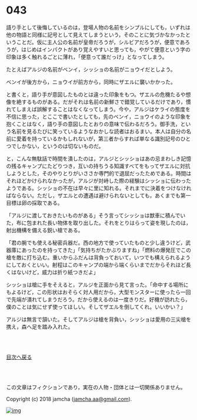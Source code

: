 # 043

語り手として後悔しているのは，登場人物の名前をシンプルにしても，いずれは他の物語と同様に記号として見えてしまうという，そのことに気づかなかったということだ。仮に主人公の名前が皇帝だろうが，シルビアだろうが，便意であろうが，はじめはインパクトがあり覚えやすいと思っても，やがて便意という字の印象は多く触れるごとに薄れ，「便意って誰だっけ」となってしまう。  

たとえばアルジの名前がベンイ，シッショの名前がニョウイだとしよう。  

ベンイが後方から，ニョウイが前方から，同時にザエルに襲いかかった。  

と書くと，語り手が意図したものとは違った印象をもつ。ザエルの危機たるや想像を絶するものがある。だがそれは名前の新鮮さで錯覚しているだけであり，慣れてしまえば誤解することはなくなってしまう。今や，アルジはケライの態度を不信に思った，とここで書いたとしても，先のベンイ，ニョウイのような印象を抱くことはなく，語り手の意図したとおりの意味で伝わるだろう。御手洗，という名前を見るたびに笑っているようなおかしな読者はおるまい。本人は自分の名前に愛着を持っているかもしれないが，第三者からすれば単なる識別記号のひとつでしかない，というのは切ないものだ。  

と，こんな無駄話で時間を潰したのは，アルジとシッショはあの忌まわしき記憶の残るキャンプにたどりつき，互いの持ちうる知識すべてをもってザエルに対抗しようとした，そのやりとりがいささか専門的で退屈だったためである。時間はそれほどかけられなかったが，アルジが対峙した際の経験はシッショに伝わったようである。シッショの不在は早々に里に知れる。それまでに決着をつけなければならない。ただし，ザエルとの遭遇は避けられないとしても，あくまでも第一目標は卵の採取である。  

「アルジに渡しておきたいものがある」そう言ってシッショは獣車に積んでいた，布に包まれた長い物体を取り出した。それをとりはらって姿を現したのは，射出機構を備える鋭い槍である。  

「君の腕でも使える秘密兵器だ。西の地方で使っていたものと少し違うけど，武器庫にあったのを持ってきた」「気持ちがたかぶりますね」「燃料の爆発圧でこの槍を敵に打ち込む。重いからふだんは背負っておいて，いつでも構えられるようにしておくといい。射程はこのキャンプの端から端くらいまでだからそれほど長くはないけど，威力は折り紙つきだよ」  

シッショは槍に手をそえると，アルジを正面から見て言った。「命中する場所にもよるけど，この形状はおそらく対人用だから，大型モンスターに使ったら一回で先端が潰れてしまうだろう。だから使えるのは一度きりだ。好機が訪れたら，僕のことは気にせず使ってほしい。そしてザエルを倒してくれ。いいかい？」  

アルジは無言で頷いた。そしてアルジは槍を背負い，シッショは愛用の三尖槍を携え，森へ足を踏み入れた。  

<br>  
<br>  

[目次へ戻る](https://github.com/jamcha-aa/OblivionReports/blob/master/README.md)  

<br>  
<br>  

この文章はフィクションであり，実在の人物・団体とは一切関係ありません。  

Copyright (c) 2018 jamcha (jamcha.aa@gmail.com).  

[![img](http://i.creativecommons.org/l/by-nc-sa/4.0/88x31.png)](http://creativecommons.org/licenses/by-nc-sa/4.0/deed)